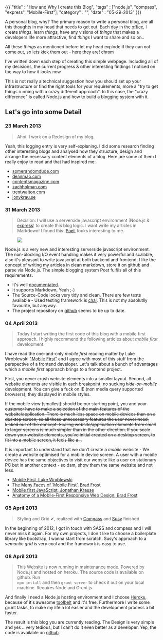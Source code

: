 {{{
    "title"    : "How and Why I create this Blog",
    "tags"     : ["node.js", "compass", "express", "Mobile-First"],
    "category" : "",
    "date"     : "05-29-2013"
}}}

A personal blog, why? The primary reason to write a personal blog, are all this thoughts in my head that needs to get out. Each day in the [office](http://nexum.de), I create *things*, learn *things*, have any visions of *things* that makes a developers life more attractive, find *things* I want to share and so on..

<!--more-->

All these *things* as mentioned before let my head explode if they can not come out, so lets kick them out - here they are!
chrom

I've written down each step of creating this simple webpage. Including all of my decisions, the current progress & other interesting findings I noticed on the way to how it looks now.

This is not really a technical suggestion how you should set up  your infrastructure or find the right tools for your requirements, more a "try to get things running with a crazy different approach". In this case, the "crazy difference" is called Node.js and how to build a blogging system with it.

## Let's go into some Detail

### 23 March 2013

> Ahoi. I work on a Redesign of my blog.

Yeah, this logging entry is very self-explaning. I did some research finding other interesting blogs and analysed how they structure, design and arrange the necessary content elements of a blog. Here are some of them I really enjoy to read and that had inspired me:

* [somerandomdude.com](http://somerandomdude.com/)
* [deanmao.com](http://www.deanmao.com/)
* [contentsmagazine.com](http://contentsmagazine.com/)
* [zachholman.com](http://zachholman.com/)
* [trentwalton.com](http://trentwalton.com/category/articles)
* [jonykrau.se](http://jonykrau.se/)

### 31 March 2013

> Decision: I will use a serverside javascript environment (Node.js & [express](http://expressjs.com/)) to create this blog logic. I want write my articles in Markdown! I found this: [Poet](http://jsantell.github.com/poet/), looks interesting to me.

<div class="text-image-block">
	<figure class="pull-right">
		<img src="/gfx/poet.png">
	</figure>

Node.js is a very new and interesting serverside javascript environment. The non-blocking I/O event handling makes it very powerful and scalable, also it's pleasant to write javascript at both backend and frontend. I like the concept of writing my articles in clean markdown, store it on github and parse via Node.js. The simple blogging system Poet fulfils all of this requirements.
</div>

- It's well [documentated](http://jsantell.github.io/poet/).
- It supports Markdown, Yeah ;-)
- The Source-Code looks very tidy and clean. There are few tests available - Used testing framework is [chai](http://chaijs.com/). This is not my absolutlly favourite, but anyway.
- The project repository on <a href="https://github.com/jsantell/poet" class="ico-github icon"> github</a> seems to be up to date.

### 04 April 2013

> Today I start writing the first code of this blog with a mobile first approach. I highly recommend the following articles about *mobile first* development.

I have read the one-and-only *mobile first* reading matter by Luke Wroblewski ["Mobile First"](http://www.lukew.com/resources/mobile_first.asp) and I agree with most of this stuff from the perspective of a frontend developer. Let's talk about a bunch of  advantages which a *mobile first* approach brings to a frontend project.

First, you never crush website elements into a smaller layout.
Second, all website elements are visible in each breakpoint, no sucking *hide-on-mobile* development.
You can give a fuck on IE (non media query supported browsers), they displayed in mobile styles.

<s>If the mobile view (smallest) should be our starting point, you and your customer have to make a selection of the main features of the website/application. There is much less space on mobile devices than on a desktop screen, so all these unnecessary features the user never need, kicked out of the concept. Scaling website/application elements from small to larger screens is much simpler than in the other direction. If you scale down your website elements, you've initial created on a desktop screen, to fit into a mobile screen, it feels like a ..</s>

It is important to understand that we don't create a *mobile* website - We create a website optimised for a mobile device screen. A user with a mobile device has the same objectives to visit our website like a user on stationary PC but in another context - so dam, show them the same website and not less.

- [Mobile First, Luke Wroblewski](http://www.lukew.com/resources/mobile_first.asp)
- [The Many Faces of ‘Mobile First’, Brad Frost](http://bradfrostweb.com/blog/mobile/the-many-faces-of-mobile-first/)
- [Mobile first JavaScript, Jonathan Krause](http://jonykrau.se/posts/mobile-first-javascript")
- [Anatomy of a Mobile-First Responsive Web Design, Brad Frost](http://bradfrostweb.com/blog/mobile/anatomy-of-a-mobile-first-responsive-web-design/")

### 05 April 2013

> Styling and Grid &#10004;, realized with [Compass](http://compass-style.org/) and [Susy](http://susy.oddbird.net/) finished.

In the beginning of 2012, I got in touch with SASS and compass and I will never miss it again. For my own projects, I don't like to choose a boilerplate library like bootstrap, I wanna start from scratch. Susy's approach to a *semantic grid* is very cool and the framework is easy to use.

### 08 April 2013

> This Website is now running in maintenance mode. Powered by Node.js and hosted on heroku. The source code is available on github. Run <code> npm install</code> and then <code>grunt server</code> to check it out on your local machine. Requires Node and Grunt.js.

And finally I need a Node.js hosting environment and I choose [Heroku](https://heroku.com/), because of it's awesome [toolbelt](https://toolbelt.heroku.com/) and it's free.
Furthermore I write some grunt tasks, to make my life a lot easier and the development process a bit faster.

The result is this blog you are currently reading. The Design is very simple and yes .. very tedious, but I can't do it even better as a developer. Yep, the code is available on <a href="http://github.com/ixisio/andreasklein_org" class="ico-github icon"> github</a>.
